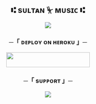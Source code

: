 <h2 align="center">
    ⑆ sᴜʟᴛᴀɴ ⏧ ᴍᴜsɪᴄ ⑆
</h2>

<p align="center">
  <img src="https://te.legra.ph/file/dff08eb8045088947b3b7.jpg">
</p>




</p>

<h3 align="center">
    ─「 ᴅᴇᴩʟᴏʏ ᴏɴ ʜᴇʀᴏᴋᴜ 」─
</h3>

<p align="center"><a href="https://dashboard.heroku.com/new?template=https://github.com/akshux0/SULTAN-MUSIC"> <img src="https://img.shields.io/badge/Deploy%20On%20Heroku-black?style=for-the-badge&logo=heroku" width="220" height="38.45"/></a></p>

<h3 align="center">
   
<h3 align="center">
    ─「 sᴜᴩᴩᴏʀᴛ 」─
</h3>

<p align="center">
<a href="https://t.me/P_B_C_H_A_T"><img src="https://img.shields.io/badge/-Support%20Group-blue.svg?style=for-the-badge&logo=Telegram"></a>
</p>


    



